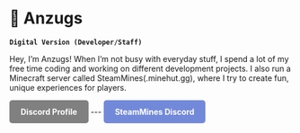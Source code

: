 # 👻 Anzugs

**`Digital Version (Developer/Staff)`**

Hey, I’m Anzugs! When I’m not busy with everyday stuff, I spend a lot of my free time coding and working on different development projects. I also run a Minecraft server called SteamMines(.minehut.gg), where I try to create fun, unique experiences for players. 

<!-- Discord Profile Button -->
<a href="https://discordapp.com/users/1071072739579932785" style="display: inline-block; background-color: gray; color: white; padding: 12px 20px; border-radius: 5px; text-decoration: none; font-weight: bold;">Discord Profile</a> --- <a href="https://discord.gg/drqHP9aMNb" style="display: inline-block; background-color: #7289da; color: white; padding: 12px 20px; border-radius: 5px; text-decoration: none; font-weight: bold;">SteamMines Discord</a>
